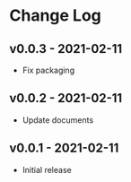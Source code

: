 # Change Log

## v0.0.3 - 2021-02-11

- Fix packaging

## v0.0.2 - 2021-02-11

- Update documents

## v0.0.1 - 2021-02-11

- Initial release
